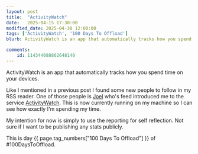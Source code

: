 ```yaml
---
layout: post
title:  "ActivityWatch"
date:   2025-04-15 17:30:00
modified_date: 2025-04-30 12:00:00
tags: ['ActivityWatch', '100 Days To Offload']
blurb: ActivityWatch is an app that automatically tracks how you spend time on your devices.

comments:
    id: 114344088862648140
---
```

ActivityWatch is an app that automatically tracks how you spend time on your devices.

Like I mentioned in a previous post I found some new people to follow in my RSS reader. One of those people is [Joel] who's feed introduced me to the service [ActivityWatch]. This is now currently running on my machine so I can see how exactly I'm spending my time.

My intention for now is simply to use the reporting for self reflection. Not sure if I want to be publishing any stats publicly.

This is day {{ page.tag_numbers["100 Days To Offload"] }}  of #100DaysToOffload.

[ActivityWatch]: https://activitywatch.net/
[Joel]: https://joelchrono.xyz